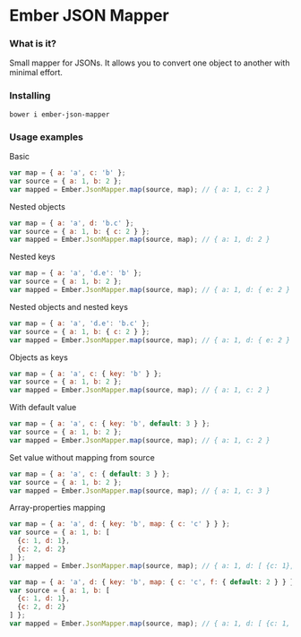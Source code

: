 # Ember JSON Mapper

### What is it?
Small mapper for JSONs. It allows you to convert one object to another with minimal effort.

### Installing
````
bower i ember-json-mapper
````


### Usage examples
Basic
````javascript
var map = { a: 'a', c: 'b' };
var source = { a: 1, b: 2 };
var mapped = Ember.JsonMapper.map(source, map); // { a: 1, c: 2 }
````

Nested objects
````javascript
var map = { a: 'a', d: 'b.c' };
var source = { a: 1, b: { c: 2 } };
var mapped = Ember.JsonMapper.map(source, map); // { a: 1, d: 2 }
````

Nested keys
````javascript
var map = { a: 'a', 'd.e': 'b' };
var source = { a: 1, b: 2 };
var mapped = Ember.JsonMapper.map(source, map); // { a: 1, d: { e: 2 } }
````

Nested objects and nested keys
````javascript
var map = { a: 'a', 'd.e': 'b.c' };
var source = { a: 1, b: { c: 2 } };
var mapped = Ember.JsonMapper.map(source, map); // { a: 1, d: { e: 2 } }
````

Objects as keys
````javascript
var map = { a: 'a', c: { key: 'b' } };
var source = { a: 1, b: 2 };
var mapped = Ember.JsonMapper.map(source, map); // { a: 1, c: 2 }
````

With default value
````javascript
var map = { a: 'a', c: { key: 'b', default: 3 } };
var source = { a: 1, b: 2 };
var mapped = Ember.JsonMapper.map(source, map); // { a: 1, c: 2 }
````

Set value without mapping from source
````javascript
var map = { a: 'a', c: { default: 3 } };
var source = { a: 1, b: 2 };
var mapped = Ember.JsonMapper.map(source, map); // { a: 1, c: 3 }
````

Array-properties mapping
````javascript
var map = { a: 'a', d: { key: 'b', map: { c: 'c' } } };
var source = { a: 1, b: [
  {c: 1, d: 1},
  {c: 2, d: 2}
] };
var mapped = Ember.JsonMapper.map(source, map); // { a: 1, d: [ {c: 1}, {c: 2} ] }
````

````javascript
var map = { a: 'a', d: { key: 'b', map: { c: 'c', f: { default: 2 } } } };
var source = { a: 1, b: [
  {c: 1, d: 1},
  {c: 2, d: 2}
] };
var mapped = Ember.JsonMapper.map(source, map); // { a: 1, d: [ {c: 1, f: 2}, {c: 2, f: 2} ] }
````